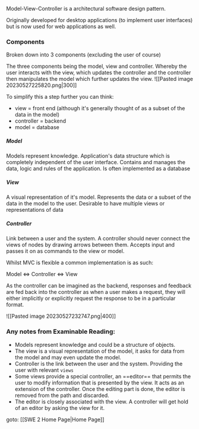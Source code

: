 Model-View-Controller is a architectural software design pattern.

Originally developed for desktop applications (to implement user interfaces) but is now used for web applications as well.

### Components
Broken down into 3 components (excluding the user of course)

The three components being the model, view and controller. Whereby the user interacts with the view, which updates the controller and the controller then manipulates the model which further updates the view.
![[Pasted image 20230527225820.png|300]]

To simplify this a step further you can think:
- view = front end (although it's generally thought of as a subset of the data in the model)
- controller = backend
- model = database

##### Model
Models represent knowledge.
Application's data structure which is completely independent of the user interface. Contains and manages the data, logic and rules of the application. Is often implemented as a database

##### View
A visual representation of it's model.
Represents the data or a subset of the data in the model to the user. Desirable to have multiple views or representations of data

##### Controller
Link between a user and the system. A controller should never connect the views of nodes by drawing arrows between them.
Accepts input and passes it on as commands to the view or model.

Whilst MVC is flexible a common implementation is as such:

Model <=> Controller <=> View

As the controller can be imagined as the backend, responses and feedback are fed back into the controller as when a user makes a request, they will either implicitly or explicitly request the response to be in a particular format.

![[Pasted image 20230527232747.png|400]]

### Any notes from Examinable Reading:

- Models represent knowledge and could be a structure of objects.
- The view is a visual representation of the model, it asks for data from the model and may even update the model.
- Controller is the link between the user and the system. Providing the user with relevant `views`
- Some views provide a special controller, an ==editor== that permits the user to modify information that is presented by the view. It acts as an extension of the controller. Once the editing part is done, the editor is removed from the path and discarded.
- The editor is closely associated with the view. A controller will get hold of an editor by asking the view for it.


goto: [[SWE 2 Home Page|Home Page]]
